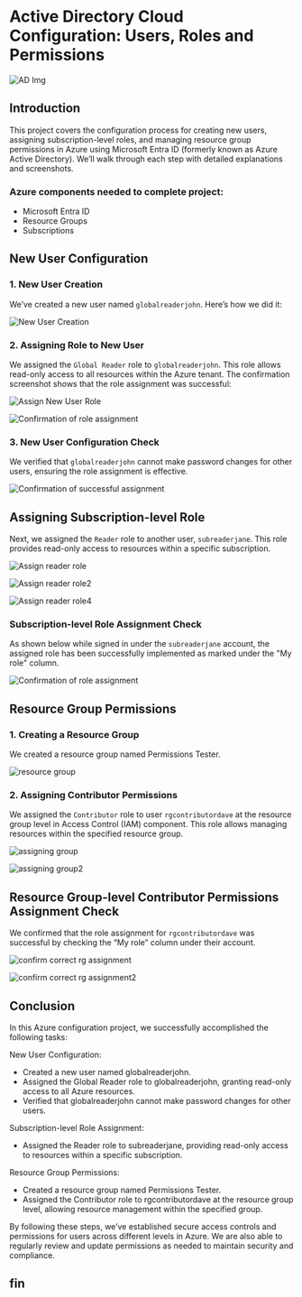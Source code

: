# Active Directory Cloud Configuration: Users, Roles and Permissions

![AD Img](https://imgur.com/L7SW4zJ.jpg)

## Introduction

This project covers the configuration process for creating new users, assigning subscription-level roles, and managing resource group permissions in Azure using Microsoft Entra ID (formerly known as Azure Active Directory). We’ll walk through each step with detailed explanations and screenshots. 

### Azure components needed to complete project:

- Microsoft Entra ID
- Resource Groups
- Subscriptions

## New User Configuration

### 1. New User Creation

We’ve created a new user named `globalreaderjohn`. Here’s how we did it:

![New User Creation](https://imgur.com/EawR6ZZ.jpg)

### 2. Assigning Role to New User

We assigned the `Global Reader` role to `globalreaderjohn`. This role allows read-only access to all resources within the Azure tenant. The confirmation screenshot shows that the role assignment was successful:

![Assign New User Role](https://imgur.com/bwcfRgR.jpg)

![Confirmation of role assignment](https://imgur.com/P4Vq3by.jpg) 

### 3. New User Configuration Check

We verified that `globalreaderjohn` cannot make password changes for other users, ensuring the role assignment is effective.

![Confirmation of successful assignment](https://imgur.com/nS3aBhr.jpg)

## Assigning Subscription-level Role
Next, we assigned the `Reader` role to another user, `subreaderjane`. This role provides read-only access to resources within a specific subscription.

![Assign reader role](https://imgur.com/5MJFYFD.jpg)

![Assign reader role2](https://imgur.com/yLUGAwC.jpg)

![Assign reader role4](https://imgur.com/9v2fzhz.jpg) 

### Subscription-level Role Assignment Check
As shown below while signed in under the `subreaderjane` account, the assigned role has been successfully implemented as marked under the "My role" column. 

![Confirmation of role assignment](https://imgur.com/xN3HJYg.jpg) 

## Resource Group Permissions

### 1. Creating a Resource Group

We created a resource group named Permissions Tester.

![resource group](https://imgur.com/bmeCnpu.jpg)

### 2. Assigning Contributor Permissions

We assigned the `Contributor` role to user `rgcontributordave` at the resource group level in Access Control (IAM) component. This role allows managing resources within the specified resource group.

![assigning group](https://imgur.com/UlLmIKY.jpg)

![assigning group2](https://imgur.com/GGjFTTL.jpg)

## Resource Group-level Contributor Permissions Assignment Check

We confirmed that the role assignment for `rgcontributordave` was successful by checking the “My role” column under their account.

![confirm correct rg assignment](https://imgur.com/GGjFTTL.jpg) 

![confirm correct rg assignment2](https://imgur.com/m4WXSqs.jpg) 


## Conclusion

In this Azure configuration project, we successfully accomplished the following tasks:

New User Configuration:
- Created a new user named globalreaderjohn.
- Assigned the Global Reader role to globalreaderjohn, granting read-only access to all Azure resources.
- Verified that globalreaderjohn cannot make password changes for other users.

Subscription-level Role Assignment:
- Assigned the Reader role to subreaderjane, providing read-only access to resources within a specific subscription.

Resource Group Permissions:
- Created a resource group named Permissions Tester.
- Assigned the Contributor role to rgcontributordave at the resource group level, allowing resource management within the specified group.

By following these steps, we’ve established secure access controls and permissions for users across different levels in Azure. We are also able to regularly review and update permissions as needed to maintain security and compliance.

## fin

